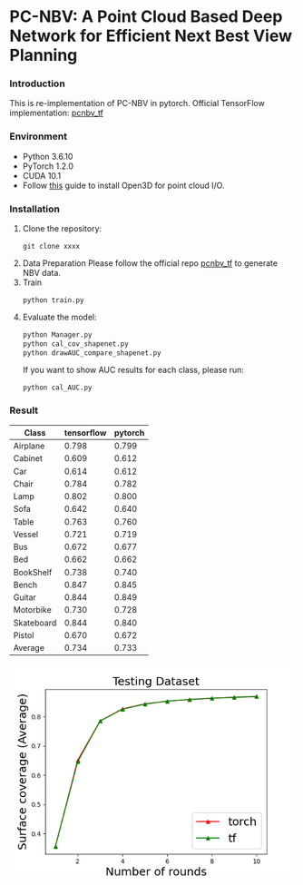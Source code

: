 # PC-NBV: A Point Cloud Based Deep Network for Efficient Next Best View Planning

### Introduction 
This is re-implementation of PC-NBV in pytorch. Official TensorFlow implementation: [pcnbv_tf](https://github.com/Smile2020/PC-NBV)

### Environment
* Python 3.6.10
* PyTorch 1.2.0
* CUDA 10.1
* Follow [this](http://www.open3d.org/docs/release/getting_started.html) guide to install Open3D for point cloud I/O.

### Installation
1. Clone the repository:
   ```shell
   git clone xxxx
   ```
2. Data Preparation
   Please follow the official repo [pcnbv_tf](https://github.com/Smile2020/PC-NBV) to generate NBV data.
3. Train
   ```shell
   python train.py
   ```
4. Evaluate the model:
   ```shell
   python Manager.py
   python cal_cov_shapenet.py
   python drawAUC_compare_shapenet.py
   ```
   If you want to show AUC results for each class, please run:
   ```shell
   python cal_AUC.py
   ```

### Result
Class | tensorflow | pytorch
------|------------|-----
Airplane | 0.798 | 0.799
Cabinet | 0.609 | 0.612
Car | 0.614 | 0.612
Chair | 0.784 | 0.782
Lamp | 0.802 | 0.800
Sofa | 0.642 | 0.640
Table | 0.763 | 0.760
Vessel | 0.721 | 0.719
Bus | 0.672 | 0.677
Bed | 0.662 | 0.662
BookShelf | 0.738 | 0.740
Bench | 0.847 | 0.845
Guitar | 0.844 | 0.849
Motorbike | 0.730 | 0.728
Skateboard | 0.844 | 0.840
Pistol | 0.670 | 0.672
Average | 0.734 | 0.733



<img src="pic/shapenet_compare_test.png">
